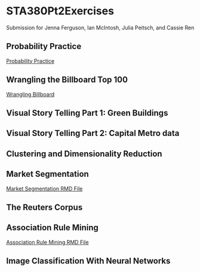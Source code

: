 # STA380Pt2Exercises
Submission for Jenna Ferguson, Ian McIntosh, Julia Peitsch, and Cassie Ren
## Probability Practice
[Probability Practice](https://github.com/cren05237/STA380Pt2Exercises/blob/main/Final.ipynb#Probability-Practice)

## Wrangling the Billboard Top 100

[Wrangling Billboard](https://github.com/cren05237/STA380Pt2Exercises/blob/main/Final.ipynb#wrangling-the-billboard-top-100)


## Visual Story Telling Part 1: Green Buildings
## Visual Story Telling Part 2: Capital Metro data
## Clustering and Dimensionality Reduction
## Market Segmentation

[Market Segmentation RMD File](https://github.com/cren05237/STA380Pt2Exercises/blob/main/Market%20Segmentation.Rmd)

## The Reuters Corpus
## Association Rule Mining
[Association Rule Mining RMD File](https://github.com/cren05237/STA380Pt2Exercises/blob/main/Association%20Rule%20Mining.Rmd)


## Image Classification With Neural Networks
